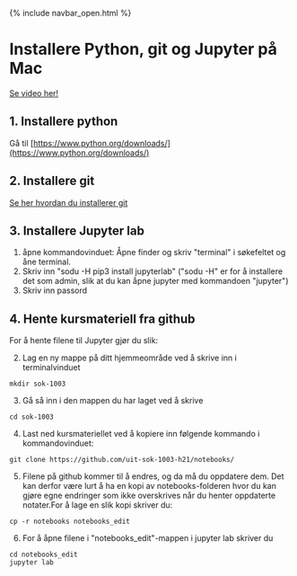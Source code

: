{% include navbar_open.html %}
# Installere Python, git og Jupyter på Mac

[Se video her!](https://mediasite.uit.no/Mediasite/Play/246d1f3eb5a044d8a8c8a767cb80c5941d)


## 1. Installere python

Gå til [https://www.python.org/downloads/](https://www.python.org/downloads/)
 
## 2. Installere git

[Se her hvordan du installerer git](https://git-scm.com/book/en/v2/Getting-Started-Installing-Git)

## 3. Installere Jupyter lab

1. åpne kommandovinduet: Åpne finder og skriv "terminal" i søkefeltet og åne terminal. 
2. Skriv inn "sodu -H pip3 install jupyterlab" ("sodu -H" er for å installere det som admin, slik at du kan åpne jupyter med kommandoen "jupyter")
3. Skriv inn passord

## 4. Hente kursmateriell fra github

For å hente filene til Jupyter gjør du slik:

2. Lag en ny mappe på ditt hjemmeområde ved å skrive inn i terminalvinduet

```mkdir sok-1003```

3. Gå så inn i den mappen du har laget ved å skrive 

```cd sok-1003```
        
4. Last ned kursmateriellet ved å kopiere inn følgende kommando i kommandovinduet: 

```git clone https://github.com/uit-sok-1003-h21/notebooks/```
        
5. Filene på github kommer til å endres, og da må du oppdatere dem. Det kan derfor være lurt å ha en 
kopi av notebooks-folderen hvor du kan gjøre egne endringer som ikke overskrives når du henter oppdaterte notater.For å lage en slik kopi skriver du:
        
```cp -r notebooks notebooks_edit```
        
6. For å åpne filene i "notebooks_edit"-mappen i jupyter lab skriver du
```
cd notebooks_edit
jupyter lab
```
